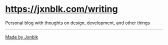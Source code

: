 
# https://jxnblk.com/writing

Personal blog with thoughts on design, development, and other things

---

[Made by Jxnblk](http://jxnblk.com)

